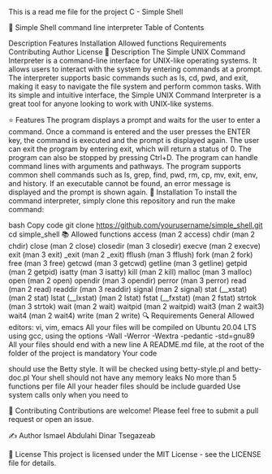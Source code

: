 This is a read me file for the project   C - Simple Shell

🐚 Simple Shell command line interpreter
Table of Contents

Description
Features
Installation
Allowed functions
Requirements
Contributing
Author
License
📝 Description
The Simple UNIX Command Interpreter is a command-line interface for UNIX-like operating systems. It allows users to interact with the system by entering commands at a prompt. The interpreter supports basic commands such as ls, cd, pwd, and exit, making it easy to navigate the file system and perform common tasks. With its simple and intuitive interface, the Simple UNIX Command Interpreter is a great tool for anyone looking to work with UNIX-like systems.

⭐️ Features
The program displays a prompt and waits for the user to enter a command.
Once a command is entered and the user presses the ENTER key, the command is executed and the prompt is displayed again.
The user can exit the program by entering exit, which will return a status of 0.
The program can also be stopped by pressing Ctrl+D.
The program can handle command lines with arguments and pathways.
The program supports common shell commands such as ls, grep, find, pwd, rm, cp, mv, exit, env, and history.
If an executable cannot be found, an error message is displayed and the prompt is shown again.
💾 Installation
To install the command interpreter, simply clone this repository and run the make command:

bash
Copy code
git clone https://github.com/yourusername/simple_shell.git
cd simple_shell
📚 Allowed functions
access (man 2 access)
chdir (man 2 chdir)
close (man 2 close)
closedir (man 3 closedir)
execve (man 2 execve)
exit (man 3 exit)
_exit (man 2 _exit)
fflush (man 3 fflush)
fork (man 2 fork)
free (man 3 free)
getcwd (man 3 getcwd)
getline (man 3 getline)
getpid (man 2 getpid)
isatty (man 3 isatty)
kill (man 2 kill)
malloc (man 3 malloc)
open (man 2 open)
opendir (man 3 opendir)
perror (man 3 perror)
read (man 2 read)
readdir (man 3 readdir)
signal (man 2 signal)
stat (__xstat) (man 2 stat)
lstat (__lxstat) (man 2 lstat)
fstat (__fxstat) (man 2 fstat)
strtok (man 3 strtok)
wait (man 2 wait)
waitpid (man 2 waitpid)
wait3 (man 2 wait3)
wait4 (man 2 wait4)
write (man 2 write)
🔍 Requirements
General
Allowed editors: vi, vim, emacs
All your files will be compiled on Ubuntu 20.04 LTS using gcc, using the options -Wall -Werror -Wextra -pedantic -std=gnu89
All your files should end with a new line
A README.md file, at the root of the folder of the project is mandatory
Your code

should use the Betty style. It will be checked using betty-style.pl and betty-doc.pl
Your shell should not have any memory leaks
No more than 5 functions per file
All your header files should be include guarded
Use system calls only when you need to

🤝 Contributing
Contributions are welcome! Please feel free to submit a pull request or open an issue.

✍️ Author
Ismael Abdulahi
Dinar Tsegazeab

📄 License
This project is licensed under the MIT License - see the LICENSE file for details.

